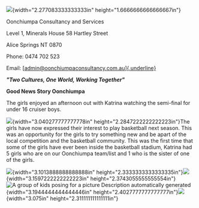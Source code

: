 ![](media/image1.png){width="2.277083333333333in"
height="1.6666666666666667in"}

Oonchiumpa Consultancy and Services

Level 1, Minerals House 58 Hartley Street

Alice Springs NT 0870

Phone: 0474 702 523

Email:
[[admin@oonchiumpaconsultancy.com.au]{.underline}](mailto:admin@oonchiumpaconsultancy.com.au)

***"Two Cultures, One World, Working Together"***

**Good News Story Oonchiumpa**

The girls enjoyed an afternoon out with Katrina watching the semi-final
for under 16 cruiser boys.

![](media/image2.png){width="3.040277777777778in"
height="2.2847222222222223in"}The girls have now expressed their
interest to play basketball next season. This was an opportunity for the
girls to try something new and be apart of the local competition and the
basketball community. This was the first time that some of the girls
have ever been inside the basketball stadium, Katrina had 5 girls who
are on our Oonchiumpa team/list and 1 who is the sister of one of the
girls.

![](media/image3.jpeg){width="3.1013888888888888in"
height="2.3333333333333335in"}![](media/image4.png){width="3.1597222222222223in"
height="2.3743055555555554in"}![A group of kids posing for a picture
Description automatically
generated](media/image5.jpeg){width="3.1944444444444446in"
height="2.4027777777777777in"}![](media/image6.png){width="3.075in"
height="2.311111111111111in"}
